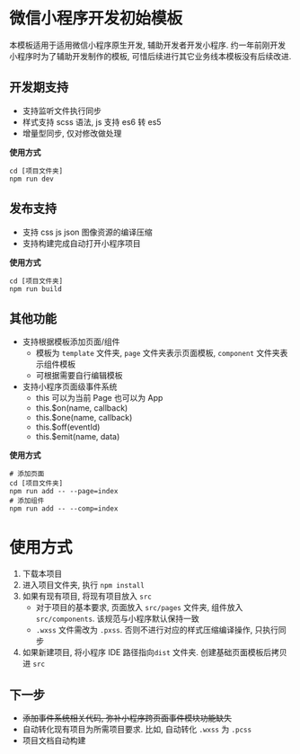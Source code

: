 # 微信小程序开发初始模板
本模板适用于适用微信小程序原生开发, 辅助开发者开发小程序.
约一年前刚开发小程序时为了辅助开发制作的模板, 可惜后续进行其它业务线本模板没有后续改进.

## 开发期支持
* 支持监听文件执行同步
* 样式支持 scss 语法, js 支持 es6 转 es5
* 增量型同步, 仅对修改做处理

**使用方式**
```
cd [项目文件夹]
npm run dev
```
## 发布支持
* 支持 css js json 图像资源的编译压缩
* 支持构建完成自动打开小程序项目

**使用方式**
```
cd [项目文件夹]
npm run build
```
## 其他功能
* 支持根据模板添加页面/组件
    - 模板为 `template` 文件夹, `page` 文件夹表示页面模板, `component` 文件夹表示组件模板
    - 可根据需要自行编辑模板
* 支持小程序页面级事件系统
    - this 可以为当前 Page 也可以为 App
    - this.$on(name, callback)
    - this.$one(name, callback)
    - this.$off(eventId)
    - this.$emit(name, data)

**使用方式**
```shell
# 添加页面
cd [项目文件夹]
npm run add -- --page=index
# 添加组件
npm run add -- --comp=index
```
# 使用方式
1. 下载本项目
2. 进入项目文件夹, 执行 `npm install`
3. 如果有现有项目, 将现有项目放入 `src`
    * 对于项目的基本要求, 页面放入 `src/pages` 文件夹, 组件放入 `src/components`. 该规范与小程序默认保持一致
    * `.wxss` 文件需改为 `.pxss`. 否则不进行对应的样式压缩编译操作, 只执行同步
4. 如果新建项目, 将小程序 IDE 路径指向`dist` 文件夹. 创建基础页面模板后拷贝进 `src`

## 下一步
* ~~添加事件系统相关代码, 弥补小程序跨页面事件模块功能缺失~~
* 自动转化现有项目为所需项目要求. 比如, 自动转化 `.wxss` 为 `.pcss`
* 项目文档自动构建
